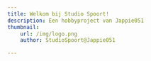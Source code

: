 ```yaml
---
title: Welkom bij Studio Spoort!
description: Een hobbyproject van Jappie051
thumbnail:
    url: /img/logo.png
    author: StudioSpoort@Jappie051

---
```

